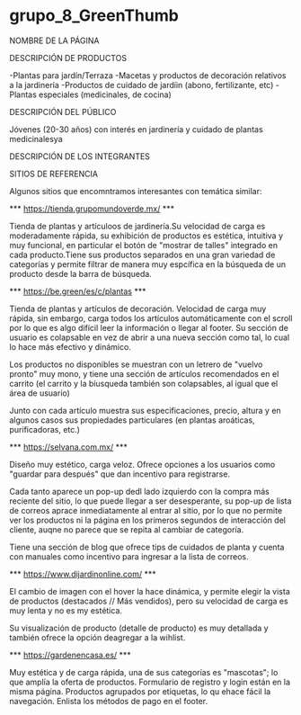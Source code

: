 # grupo_8_GreenThumb

NOMBRE DE LA PÁGINA


DESCRIPCIÓN DE PRODUCTOS

-Plantas para jardín/Terraza
-Macetas y productos de decoración relativos a la jardinería
-Productos de cuidado de jardíin (abono, fertilizante, etc)
-Plantas especiales (medicinales, de cocina)

DESCRIPCIÓN DEL PÚBLICO

Jóvenes (20-30 años) con interés en jardinería y cuidado de plantas medicinalesya 


DESCRIPCIÓN DE LOS INTEGRANTES


SITIOS DE REFERENCIA

Algunos sitios que encomntramos interesantes con temática similar: 

*** https://tienda.grupomundoverde.mx/ ***

Tienda de plantas y artículoos de jardinería.Su velocidad de carga es moderadamente rápida, su exhibición de productos es estética, intuitiva y muy funcional, en particular el botón de "mostrar de talles" integrado en cada producto.Tiene sus productos separados en una gran variedad de categorías y permite filtrar de manera muy espcífica en la búsqueda de un producto desde la barra de búsqueda.

*** https://be.green/es/c/plantas ***

Tienda de plantas y artículos de decoración. Velocidad de carga muy rápida, sin embargo, carga todos los artículos automáticamente con el scroll por lo que es algo difícil leer la información o llegar al footer. Su sección de usuario es colapsable en vez de abrir a una nueva sección como tal, lo cual lo hace más efectivo y dinámico.

Los productos no disponibles se muestran con un letrero de "vuelvo pronto" muy mono, y tiene una sección de artículos recomendados en el carrito (el carrito y la bíusqueda también son colapsables, al igual que el área de usuario)

Junto con cada artículo muestra sus especificaciones, precio, altura y en algunos casos sus propiedades particulares (en plantas aroáticas, purificadoras, etc.)

*** https://selvana.com.mx/ ***

Diseño muy estético, carga veloz. Ofrece opciones a los usuarios como "guardar para después" que dan incentivo para registrarse.

Cada tanto aparece un pop-up dedl lado izquierdo con la compra más reciente del sitio, lo que puede llegar a ser desesperante, su pop-up de lista de correos aprace inmediatamente al entrar al sitio, por lo que no permite ver los productos ni la página en los primeros segundos de interacción del cliente, auqne no parece que se repita al cambiar de categoría.

Tiene una sección de blog que ofrece tips de cuidados de planta y cuenta con manuales como incentivo para ingresar a la lista de correos.

*** https://www.dijardinonline.com/ ***

El cambio de imagen con el hover la hace dinámica, y permite elegir la vista de productos (destacados // Más vendidos), pero su velocidad de carga es muy lenta y no es my estética. 

Su visualización de producto (detalle de producto) es muy detallada y también ofrece la opción deagregar a la wihlist.

*** https://gardenencasa.es/ ***

Muy estética y de carga rápida, una de sus categorías es "mascotas"; lo que amplía la oferta de productos. Formulario de registro y login están en la misma página. Productos agrupados por etiquetas, lo qu ehace fácil la navegación. Enlista los métodos de pago en el footer.
